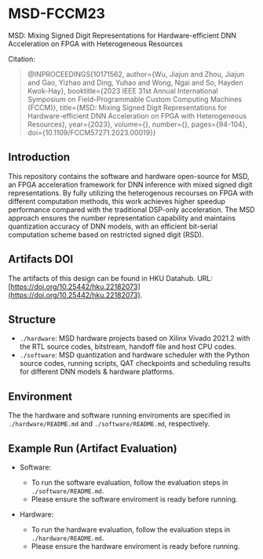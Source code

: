 # MSD-FCCM23
MSD: Mixing Signed Digit Representations for Hardware-efficient DNN Acceleration on FPGA with Heterogeneous Resources

Citation:
> @INPROCEEDINGS{10171562,
  author={Wu, Jiajun and Zhou, Jiajun and Gao, Yizhao and Ding, Yuhao and Wong, Ngai and So, Hayden Kwok-Hay},
  booktitle={2023 IEEE 31st Annual International Symposium on Field-Programmable Custom Computing Machines (FCCM)}, 
  title={MSD: Mixing Signed Digit Representations for Hardware-efficient DNN Acceleration on FPGA with Heterogeneous Resources}, 
  year={2023},
  volume={},
  number={},
  pages={94-104},
  doi={10.1109/FCCM57271.2023.00019}}

## Introduction
This repository contains the software and hardware open-source for MSD, an FPGA acceleration framework for DNN inference with mixed signed digit representations. 
By fully utilizing the heterogenous recourses on FPGA with different computation methods, this work achieves higher speedup performance compared with the traditional 
DSP-only acceleration. The MSD approach ensures the number representation capability and maintains quantization accuracy of DNN models, with an efficient bit-serial 
computation scheme based on restricted signed digit (RSD).

## Artifacts DOI
The artifacts of this design can be found in HKU Datahub. URL: [https://doi.org/10.25442/hku.22182073](https://doi.org/10.25442/hku.22182073).

## Structure
* `./hardware`: MSD hardware projects based on Xilinx Vivado 2021.2 with the RTL source codes, bitstream, handoff file and host CPU codes.
* `./software`: MSD quantization and hardware scheduler with the Python source codes, running scripts, QAT checkpoints and scheduling results for different DNN models & hardware platforms.

## Environment
The the hardware and software running enviroments are specified in `./hardware/README.md` and `./software/README.md`, respectively.

## Example Run (Artifact Evaluation)
- Software:
    - To run the software evaluation, follow the evaluation steps in `./software/README.md`.
    - Please ensure the software enviroment is ready before running.

- Hardware: 
    - To run the hardware evaluation, follow the evaluation steps in `./hardware/README.md`.
    - Please ensure the hardware enviroment is ready before running.
